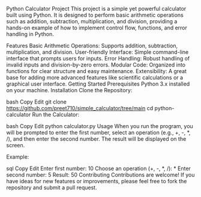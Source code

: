 Python Calculator Project
This project is a simple yet powerful calculator built using Python. It is designed to perform basic arithmetic operations such as addition, subtraction, multiplication, and division, providing a hands-on example of how to implement control flow, functions, and error handling in Python.

Features
Basic Arithmetic Operations: Supports addition, subtraction, multiplication, and division.
User-friendly Interface: Simple command-line interface that prompts users for inputs.
Error Handling: Robust handling of invalid inputs and division-by-zero errors.
Modular Code: Organized into functions for clear structure and easy maintenance.
Extensibility: A great base for adding more advanced features like scientific calculations or a graphical user interface.
Getting Started
Prerequisites
Python 3.x installed on your machine.
Installation
Clone the Repository:

bash
Copy
Edit
git clone https://github.com/preet710/simple_calculator/tree/main
cd python-calculator
Run the Calculator:

bash
Copy
Edit
python calculator.py
Usage
When you run the program, you will be prompted to enter the first number, select an operation (e.g., +, -, *, /), and then enter the second number. The result will be displayed on the screen.

Example:

sql
Copy
Edit
Enter first number: 10
Choose an operation (+, -, *, /): *
Enter second number: 5
Result: 50
Contributing
Contributions are welcome! If you have ideas for new features or improvements, please feel free to fork the repository and submit a pull request.
